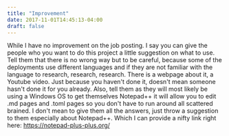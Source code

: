 ```yaml
---
title: "Improvement"
date: 2017-11-01T14:45:13-04:00
draft: false
---
```


While I have no improvement on the job posting. I say you can give the people who you want to do this project a
little suggestion on what to use. Tell them that there is no wrong way but to be careful, because some of the
deployments use different languages and if they are not familiar with the language to research, research, research.
There is a webpage about it, a Youtube video. Just because you haven't done it, doesn't mean someone hasn't done it
for you already. Also, tell them as they will most likely be using a Windows OS to get themselves Notepad++
it will allow you to edit .md pages and .toml pages so you don't have to run around all scattered brained. I don't
mean to give them all the answers, just throw a suggestion to them especially about Notepad++. Which I can provide
a nifty link right here: https://notepad-plus-plus.org/